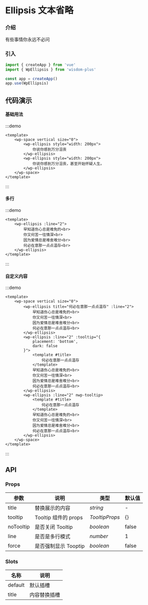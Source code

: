 # Ellipsis 文本省略

### 介绍

有些事情你永远不必问

### 引入

```js
import { createApp } from 'vue'
import { WpEllipsis } from 'wisdom-plus'

const app = createApp()
app.use(WpEllipsis)
```

## 代码演示

#### 基础用法

:::demo
```vue
<template>
    <wp-space vertical size="0">
        <wp-ellipsis style="width: 200px">
            你说你感到万分沮丧
        </wp-ellipsis>
        <wp-ellipsis style="width: 200px">
            你说你感到万分沮丧，甚至开始怀疑人生。
        </wp-ellipsis>
    </wp-space>
</template>
```
:::

#### 多行

:::demo
```vue
<template>
    <wp-ellipsis :line="2">
        早知道伤心总是难免的<br>
        你又何苦一往情深<br>
        因为爱情总是难舍难分<br>
        何必在意那一点点温存<br>
    </wp-ellipsis>
</template>
```
:::

#### 自定义内容

:::demo
```vue
<template>
    <wp-space vertical size="0">
        <wp-ellipsis title="何必在意那一点点温存" :line="2">
            早知道伤心总是难免的<br>
            你又何苦一往情深<br>
            因为爱情总是难舍难分<br>
            何必在意那一点点温存<br>
        </wp-ellipsis>
        <wp-ellipsis :line="2" :tooltip="{
            placement: 'bottom',
            dark: false
        }">
            <template #title>
                何必在意那一点点温存
            </template>
            早知道伤心总是难免的<br>
            你又何苦一往情深<br>
            因为爱情总是难舍难分<br>
            何必在意那一点点温存<br>
        </wp-ellipsis>
        <wp-ellipsis :line="2" nwp-tooltip>
            <template #title>
                何必在意那一点点温存
            </template>
            早知道伤心总是难免的<br>
            你又何苦一往情深<br>
            因为爱情总是难舍难分<br>
            何必在意那一点点温存<br>
        </wp-ellipsis>
    </wp-space>
</template>
```
:::

## API

### Props

| 参数         | 说明                                                          | 类型                                                       | 默认值 |
| ------------ | ------------------------------------------------------------- | ---------------------------------------------------------- | ------ |
| title | 替换展示的内容                                                      | _string_ | -      |
| tooltip         | Tooltip 组件的 props                                                        | _TooltipProps_                                                   | {}     |
| noTooltip  | 是否关闭 Tooltip | _boolean_                                                   | false      |
| line | 是否是多行模式     | _number_                                                   | 1      |
| force | 是否强制显示 Tooptip | _boolean_ | false |

### Slots

| 名称    | 说明     |
| ------- | -------- |
| default | 默认插槽 |
| title | 内容替换插槽 |